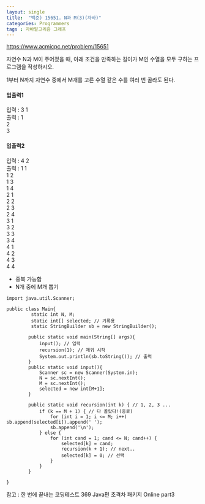 ```yaml
---
layout: single
title:  "백준) 15651. N과 M(3)(자바)"
categories: Programmers
tags : 자바알고리즘 그래프
---
```


https://www.acmicpc.net/problem/15651

자연수 N과 M이 주어졌을 때, 아래 조건을 만족하는 길이가 M인 수열을 모두 구하는 프로그램을 작성하시오.

1부터 N까지 자연수 중에서 M개를 고른 수열
같은 수를 여러 번 골라도 된다.

#### 입출력1
입력 : 3 1  
출력 : 
1  
2  
3    


#### 입출력2
입력 : 4 2    
출력 : 
1 1  
1 2  
1 3  
1 4  
2 1  
2 2  
2 3  
2 4  
3 1  
3 2  
3 3  
3 4  
4 1  
4 2  
4 3  
4 4  

 
- 중복 가능함
- N개 중에 M개 뽑기

```
import java.util.Scanner;

public class Main{
         static int N, M;
         static int[] selected; // 기록용
         static StringBuilder sb = new StringBuilder();

        public static void main(String[] args){
            input(); // 입력
            recursion(1); // 재귀 시작
            System.out.println(sb.toString()); // 출력
        }
        public static void input(){
            Scanner sc = new Scanner(System.in);
            N = sc.nextInt();
            M = sc.nextInt();
            selected = new int[M+1];
        }

        public static void recursion(int k) { // 1, 2, 3 ...
            if (k == M + 1) { // 다 골랐다!(종료)
                for (int i = 1; i <= M; i++) sb.append(selected[i]).append(' ');
                sb.append('\n');
            } else {
                for (int cand = 1; cand <= N; cand++) {
                    selected[k] = cand;
                    recursion(k + 1); // next..
                    selected[k] = 0; // 선택
                }
            }
        }

}
```
참고 : 한 번에 끝내는 코딩테스트 369 Java편 초격차 패키지 Online part3 